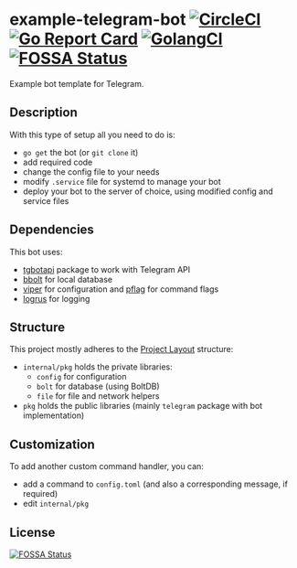 # example-telegram-bot [![CircleCI](https://circleci.com/gh/nezorflame/example-telegram-bot/tree/master.svg?style=svg)](https://circleci.com/gh/nezorflame/example-telegram-bot/tree/master) [![Go Report Card](https://goreportcard.com/badge/github.com/nezorflame/example-telegram-bot)](https://goreportcard.com/report/github.com/nezorflame/example-telegram-bot) [![GolangCI](https://golangci.com/badges/github.com/nezorflame/example-telegram-bot.svg)](https://golangci.com/r/github.com/nezorflame/example-telegram-bot) [![FOSSA Status](https://app.fossa.io/api/projects/git%2Bgithub.com%2Fnezorflame%2Fexample-telegram-bot.svg?type=shield)](https://app.fossa.io/projects/git%2Bgithub.com%2Fnezorflame%2Fexample-telegram-bot?ref=badge_shield)

Example bot template for Telegram.

## Description

With this type of setup all you need to do is:

- `go get` the bot (or `git clone` it)
- add required code
- change the config file to your needs
- modify `.service` file for systemd to manage your bot
- deploy your bot to the server of choice, using modified config and service files

## Dependencies

This bot uses:

- [tgbotapi](github.com/go-telegram-bot-api/telegram-bot-api) package to work with Telegram API
- [bbolt](go.etcd.io/bbolt) for local database
- [viper](github.com/spf13/viper) for configuration and [pflag](github.com/spf13/pflag) for command flags
- [logrus](github.com/sirupsen/logrus) for logging

## Structure

This project mostly adheres to the [Project Layout](https://github.com/golang-standards/project-layout) structure:

- `internal/pkg` holds the private libraries:
  - `config` for configuration
  - `bolt` for database (using BoltDB)
  - `file` for file and network helpers
- `pkg` holds the public libraries (mainly `telegram` package with bot implementation)

## Customization

To add another custom command handler, you can:

- add a command to `config.toml` (and also a corresponding message, if required)
- edit `internal/pkg`

## License

[![FOSSA Status](https://app.fossa.io/api/projects/git%2Bgithub.com%2Fnezorflame%2Fexample-telegram-bot.svg?type=large)](https://app.fossa.io/projects/git%2Bgithub.com%2Fnezorflame%2Fexample-telegram-bot?ref=badge_large)
